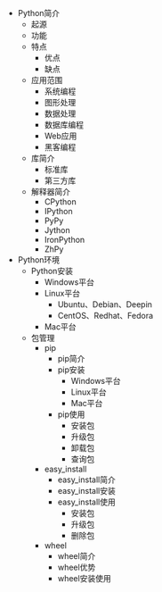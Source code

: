 * Python简介
  * 起源
  * 功能
  * 特点
    * 优点
    * 缺点
  * 应用范围
    * 系统编程
    * 图形处理
    * 数据处理
    * 数据库编程
    * Web应用
    * 黑客编程
  * 库简介
    * 标准库
    * 第三方库
  * 解释器简介
    * CPython
    * IPython
    * PyPy
    * Jython
    * IronPython
    * ZhPy
* Python环境
  * Python安装
    * Windows平台
    * Linux平台
      * Ubuntu、Debian、Deepin
      * CentOS、Redhat、Fedora
    * Mac平台
  * 包管理
    * pip
      * pip简介
      * pip安装
        * Windows平台
        * Linux平台
        * Mac平台
      * pip使用
        * 安装包
        * 升级包
        * 卸载包
        * 查询包
    * easy_install
      * easy_install简介
      * easy_install安装
      * easy_install使用
        * 安装包
        * 升级包
        * 删除包
    * wheel
      * wheel简介
      * wheel优势
      * wheel安装使用
    
  
  


